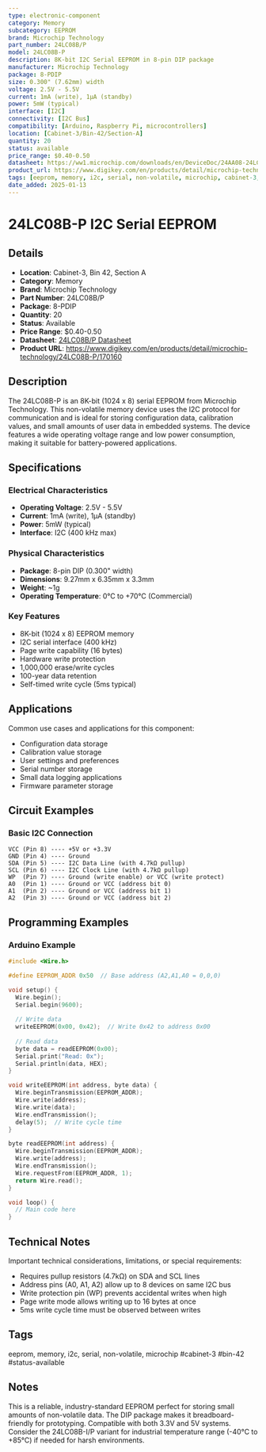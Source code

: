 ```yaml
---
type: electronic-component
category: Memory
subcategory: EEPROM
brand: Microchip Technology
part_number: 24LC08B/P
model: 24LC08B-P
description: 8K-bit I2C Serial EEPROM in 8-pin DIP package
manufacturer: Microchip Technology
package: 8-PDIP
size: 0.300" (7.62mm) width
voltage: 2.5V - 5.5V
current: 1mA (write), 1µA (standby)
power: 5mW (typical)
interface: [I2C]
connectivity: [I2C Bus]
compatibility: [Arduino, Raspberry Pi, microcontrollers]
location: [Cabinet-3/Bin-42/Section-A]
quantity: 20
status: available
price_range: $0.40-0.50
datasheet: https://ww1.microchip.com/downloads/en/DeviceDoc/24AA08-24LC08B-24FC08-8K-I2C-Serial-EEPROM-20001710M.pdf
product_url: https://www.digikey.com/en/products/detail/microchip-technology/24LC08B-P/170160
tags: [eeprom, memory, i2c, serial, non-volatile, microchip, cabinet-3, bin-42, status-available]
date_added: 2025-01-13
---
```


# 24LC08B-P I2C Serial EEPROM

## Details

- **Location**: Cabinet-3, Bin 42, Section A
- **Category**: Memory
- **Brand**: Microchip Technology
- **Part Number**: 24LC08B/P
- **Package**: 8-PDIP
- **Quantity**: 20
- **Status**: Available
- **Price Range**: $0.40-0.50
- **Datasheet**: [24LC08B/P Datasheet](https://ww1.microchip.com/downloads/en/DeviceDoc/24AA08-24LC08B-24FC08-8K-I2C-Serial-EEPROM-20001710M.pdf)
- **Product URL**: https://www.digikey.com/en/products/detail/microchip-technology/24LC08B-P/170160

## Description

The 24LC08B-P is an 8K-bit (1024 x 8) serial EEPROM from Microchip Technology. This non-volatile memory device uses the I2C protocol for communication and is ideal for storing configuration data, calibration values, and small amounts of user data in embedded systems. The device features a wide operating voltage range and low power consumption, making it suitable for battery-powered applications.

## Specifications

### Electrical Characteristics
- **Operating Voltage**: 2.5V - 5.5V
- **Current**: 1mA (write), 1µA (standby)
- **Power**: 5mW (typical)
- **Interface**: I2C (400 kHz max)

### Physical Characteristics  
- **Package**: 8-pin DIP (0.300" width)
- **Dimensions**: 9.27mm x 6.35mm x 3.3mm
- **Weight**: ~1g
- **Operating Temperature**: 0°C to +70°C (Commercial)

### Key Features
- 8K-bit (1024 x 8) EEPROM memory
- I2C serial interface (400 kHz)
- Page write capability (16 bytes)
- Hardware write protection
- 1,000,000 erase/write cycles
- 100-year data retention
- Self-timed write cycle (5ms typical)

## Applications

Common use cases and applications for this component:
- Configuration data storage
- Calibration value storage
- User settings and preferences
- Serial number storage
- Small data logging applications
- Firmware parameter storage

## Circuit Examples

### Basic I2C Connection
```
VCC (Pin 8) ---- +5V or +3.3V
GND (Pin 4) ---- Ground
SDA (Pin 5) ---- I2C Data Line (with 4.7kΩ pullup)
SCL (Pin 6) ---- I2C Clock Line (with 4.7kΩ pullup)
WP  (Pin 7) ---- Ground (write enable) or VCC (write protect)
A0  (Pin 1) ---- Ground or VCC (address bit 0)
A1  (Pin 2) ---- Ground or VCC (address bit 1)  
A2  (Pin 3) ---- Ground or VCC (address bit 2)
```

## Programming Examples

### Arduino Example
```cpp
#include <Wire.h>

#define EEPROM_ADDR 0x50  // Base address (A2,A1,A0 = 0,0,0)

void setup() {
  Wire.begin();
  Serial.begin(9600);
  
  // Write data
  writeEEPROM(0x00, 0x42);  // Write 0x42 to address 0x00
  
  // Read data
  byte data = readEEPROM(0x00);
  Serial.print("Read: 0x");
  Serial.println(data, HEX);
}

void writeEEPROM(int address, byte data) {
  Wire.beginTransmission(EEPROM_ADDR);
  Wire.write(address);
  Wire.write(data);
  Wire.endTransmission();
  delay(5);  // Write cycle time
}

byte readEEPROM(int address) {
  Wire.beginTransmission(EEPROM_ADDR);
  Wire.write(address);
  Wire.endTransmission();
  Wire.requestFrom(EEPROM_ADDR, 1);
  return Wire.read();
}

void loop() {
  // Main code here
}
```

## Technical Notes

Important technical considerations, limitations, or special requirements:
- Requires pullup resistors (4.7kΩ) on SDA and SCL lines
- Address pins (A0, A1, A2) allow up to 8 devices on same I2C bus
- Write protection pin (WP) prevents accidental writes when high
- Page write mode allows writing up to 16 bytes at once
- 5ms write cycle time must be observed between writes

## Tags

eeprom, memory, i2c, serial, non-volatile, microchip #cabinet-3 #bin-42 #status-available

## Notes

This is a reliable, industry-standard EEPROM perfect for storing small amounts of non-volatile data. The DIP package makes it breadboard-friendly for prototyping. Compatible with both 3.3V and 5V systems. Consider the 24LC08B-I/P variant for industrial temperature range (-40°C to +85°C) if needed for harsh environments.
